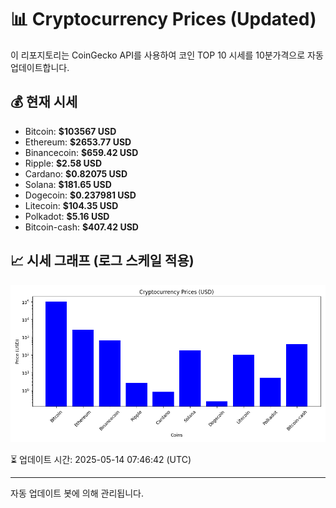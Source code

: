 
# 📊 Cryptocurrency Prices (Updated)

이 리포지토리는 CoinGecko API를 사용하여 코인 TOP 10 시세를 10분가격으로 자동 업데이트합니다.

## 💰 현재 시세
- Bitcoin: **$103567 USD**
- Ethereum: **$2653.77 USD**
- Binancecoin: **$659.42 USD**
- Ripple: **$2.58 USD**
- Cardano: **$0.82075 USD**
- Solana: **$181.65 USD**
- Dogecoin: **$0.237981 USD**
- Litecoin: **$104.35 USD**
- Polkadot: **$5.16 USD**
- Bitcoin-cash: **$407.42 USD**

## 📈 시세 그래프 (로그 스케일 적용)
![Crypto Prices](crypto_prices.png)

⏳ 업데이트 시간: 2025-05-14 07:46:42 (UTC)

---
자동 업데이트 봇에 의해 관리됩니다.
